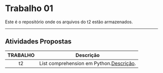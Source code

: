 # Trabalho 01

Este é o repositório onde os arquivos do t2 estão armazenados.
***

## Atividades Propostas

| TRABALHO | Descrição | 
|:---------:| --------- |
|t2| List comprehension em Python.[Descrição](https://github.com/AndreaInfUFSM/elc117-2017a/tree/master/trabalhos/t2).|

